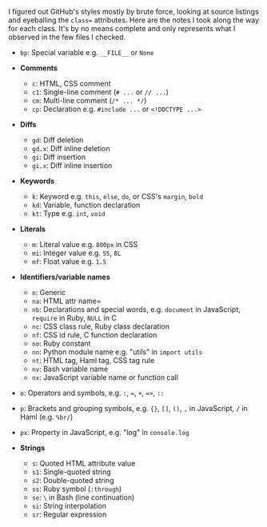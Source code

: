 I figured out GitHub's styles mostly by brute force, looking at source listings
and eyeballing the `class=` attributes. Here are the notes I took along the way
for each class. It's by no means complete and only represents what I observed in
the few files I checked.

* `bp`: Special variable e.g. `__FILE__` or `None`

* **Comments**
  * `c`:    HTML, CSS comment
  * `c1`:   Single-line comment  (`# ...` or `// ...`)
  * `cm`:   Multi-line comment (`/* ... */`)
  * `cp`:   Declaration e.g. `#include ...` or `<!DOCTYPE ...>`

* **Diffs**
  * `gd`:   Diff deletion
  * `gd.x`: Diff inline deletion
  * `gi`:   Diff insertion
  * `gi.x`: Diff inline insertion

* **Keywords**
  * `k`:    Keyword e.g. `this`, `else`, `do`, or CSS's `margin`, `bold`
  * `kd`:   Variable, function declaration
  * `kt`:	  Type e.g. `int`, `void`

* **Literals**
  * `m`:    Literal value e.g. `800px` in CSS
  * `mi`:   Integer value e.g. `55`, `8L`
  * `mf`:   Float value e.g. `1.5`

* **Identifiers/variable names**
  * `n`:	  Generic
  * `na`:	  HTML attr name=
  * `nb`:   Declarations and special words, e.g.  `document` in JavaScript, `require` in Ruby, `NULL` in C
  * `nc`:   CSS class rule, Ruby class declaration
  * `nf`:   CSS id rule, C function declaration
  * `no`:   Ruby constant
  * `nn`:   Python module name e.g. "utils" in `import utils`
  * `nt`:   HTML tag, Haml tag, CSS tag rule
  * `nv`:   Bash variable name
  * `nx`:   JavaScript variable name or function call

* `o`:      Operators and symbols, e.g. `:`, `=`, `+`, `=>`, `::`

* `p`:      Brackets and grouping symbols, e.g. `{}`, `[]`, `()`, `,` in JavaScript, `/` in Haml (e.g. `%br/`)
* `px`:	    Property in JavaScript, e.g. "log" in `console.log`

* **Strings**
  * `s`:    Quoted HTML attribute value
  * `s1`:	  Single-quoted string
  * `s2`:   Double-quoted string
  * `ss`:	  Ruby symbol (`:through`)
  * `se`:	  `\` in Bash (line continuation)
  * `si`:   String interpolation
  * `sr`:   Regular expression
